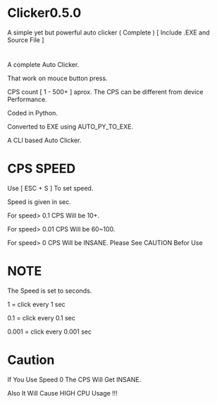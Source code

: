 # Clicker0.5.0
A simple yet but powerful auto clicker ( Complete )
[ Include .EXE and Source File ]
#
A complete Auto Clicker.

That work on mouce button press.

CPS count [ 1 - 500+ ] aprox. The CPS can be different from device Performance.

Coded in Python.

Converted to EXE using AUTO_PY_TO_EXE.

A CLI based Auto Clicker.

# CPS SPEED

Use [ ESC + S ] To set speed.

Speed is given in sec.

For speed> 0.1  CPS Will be 10+.

For speed> 0.01 CPS Will be 60~100.

For speed> 0 CPS Will be INSANE. Please See CAUTION Befor Use

# NOTE

The Speed is set to seconds.

1 = click every 1 sec

0.1 = click every 0.1 sec

0.001 = click every 0.001 sec

# Caution #

If You Use Speed 0 The CPS Will Get INSANE.

Also It Will Cause HIGH CPU Usage !!!

